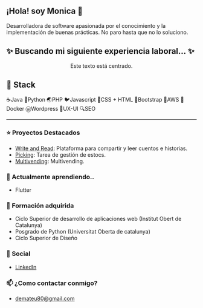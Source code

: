 ## ¡Hola! soy Monica 👋
Desarrolladora de software apasionada por el conocimiento y la implementación de buenas prácticas. No paro hasta que no lo soluciono.
## ✨ Buscando mi siguiente experiencia laboral... ✨
<div>
<p style="text-align: center;">Este texto está centrado.</p>
</div>

## 💼 Stack
☕️Java 🐍Python 🌏PHP 🐦Javascript 🦚CSS + HTML 🦎Bootstrap 🐘AWS 🐳Docker ⓦWordpress 🌈UX-UI 🔍SEO
<hr>

### ⭐️ Proyectos Destacados
- [Write and Read](https://github.com/demateu/write_and_read): Plataforma para compartir y leer cuentos e historias.
- [Picking](https://github.com/demateu/picking): Tarea de gestión de estocs.
- [Multivending](https://github.com/demateu/multivending): Multivending.

### 🌱 Actualmente aprendiendo..
- Flutter

### 🧠 Formación adquirida
- Ciclo Superior de desarrollo de aplicaciones web (Institut Obert de Catalunya)
- Posgrado de Python (Universitat Oberta de catalunya)
- Ciclo Superior de Diseño

### 💬 Social
- [LinkedIn](https://www.linkedin.com/in/demateu/)

### 📫 ¿Como contactar conmigo?
- <a href="mailto:demateu80@gmail.com">demateu80@gmail.com</a>

<!--
**demateu/demateu** is a ✨ _special_ ✨ repository because its `README.md` (this file) appears on your GitHub profile.
Here are some ideas to get you started:
- 🤔 I’m looking for help with ...
- ⚡ Fun fact: ...
## 🔭 Actualmente trabajando en..
- Una app para practicar Flutter
-->
